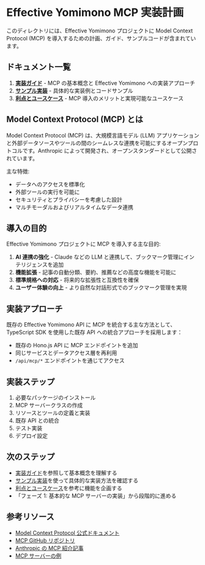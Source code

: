 # Effective Yomimono MCP 実装計画

このディレクトリには、Effective Yomimono プロジェクトに Model Context Protocol (MCP) を導入するための計画、ガイド、サンプルコードが含まれています。

## ドキュメント一覧

1. [**実装ガイド**](./implementation_guide.md) - MCP の基本概念と Effective Yomimono への実装アプローチ
2. [**サンプル実装**](./sample_implementation.md) - 具体的な実装例とコードサンプル
3. [**利点とユースケース**](./benefits_and_use_cases.md) - MCP 導入のメリットと実現可能なユースケース

## Model Context Protocol (MCP) とは

Model Context Protocol (MCP) は、大規模言語モデル (LLM) アプリケーションと外部データソースやツールの間のシームレスな連携を可能にするオープンプロトコルです。Anthropic によって開発され、オープンスタンダードとして公開されています。

主な特徴:
- データへのアクセスを標準化
- 外部ツールの実行を可能に
- セキュリティとプライバシーを考慮した設計
- マルチモーダルおよびリアルタイムなデータ連携

## 導入の目的

Effective Yomimono プロジェクトに MCP を導入する主な目的:

1. **AI 連携の強化** - Claude などの LLM と連携して、ブックマーク管理にインテリジェンスを追加
2. **機能拡張** - 記事の自動分類、要約、推薦などの高度な機能を可能に
3. **標準規格への対応** - 将来的な拡張性と互換性を確保
4. **ユーザー体験の向上** - より自然な対話形式でのブックマーク管理を実現

## 実装アプローチ

既存の Effective Yomimono API に MCP を統合する主な方法として、TypeScript SDK を使用した既存 API への統合アプローチを採用します：

- 既存の Hono.js API に MCP エンドポイントを追加
- 同じサービスとデータアクセス層を再利用
- `/api/mcp/*` エンドポイントを通じてアクセス

## 実装ステップ

1. 必要なパッケージのインストール
2. MCP サーバークラスの作成
3. リソースとツールの定義と実装
4. 既存 API との統合
5. テスト実装
6. デプロイ設定

## 次のステップ

- [実装ガイド](./implementation_guide.md)を参照して基本概念を理解する
- [サンプル実装](./sample_implementation.md)を使って具体的な実装方法を確認する
- [利点とユースケース](./benefits_and_use_cases.md)を参考に機能を企画する
- 「フェーズ 1: 基本的な MCP サーバーの実装」から段階的に進める

## 参考リソース

- [Model Context Protocol 公式ドキュメント](https://modelcontextprotocol.io/)
- [MCP GitHub リポジトリ](https://github.com/modelcontextprotocol)
- [Anthropic の MCP 紹介記事](https://www.anthropic.com/news/model-context-protocol)
- [MCP サーバーの例](https://github.com/modelcontextprotocol/servers)
